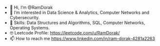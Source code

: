 - 👋 Hi, I’m @RamDorak
- 👀 I’m interested in Data Science & Analytics, Computer Networks and Cybersecurity.
- 💪 Skills: Data Structures and Algorithms, SQL, Computer Networks, Operating Systems.
- 🤓 Leetcode Profile: https://leetcode.com/u/RamDorak/
- 📫 How to reach me https://www.linkedin.com/in/ram-dorak-4281a2263

<!---
RamDorak/RamDorak is a ✨ special ✨ repository because its `README.md` (this file) appears on your GitHub profile.
You can click the Preview link to take a look at your changes.
--->
